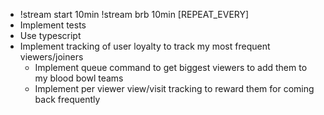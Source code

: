 - !stream start 10min !stream brb 10min [REPEAT_EVERY]
- Implement tests
- Use typescript
- Implement tracking of user loyalty to track my most frequent viewers/joiners
    - Implement queue command to get biggest viewers to add them to my blood bowl teams
    - Implement per viewer view/visit tracking to reward them for coming back frequently
